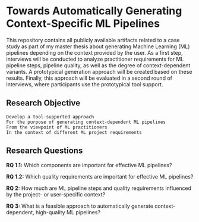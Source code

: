 # Towards Automatically Generating Context-Specific ML Pipelines
This repository contains all publicly available artifacts related to a case study as part of my master thesis about generating Machine Learning (ML) pipelines depending on the context provided by the user.
As a first step, interviews will be conducted to analyze practitioner requirements for ML pipeline steps, pipeline quality, as well as the degree of context-dependent variants.
A prototypical generation approach will be created based on these results.
Finally, this approach will be evaluated in a second round of interviews, where participants use the prototypical tool support.

## Research Objective
```
Develop a tool-supported approach
For the purpose of generating context-dependent ML pipelines
From the viewpoint of ML practitioners
In the context of different ML project requirements
```

## Research Questions
__RQ 1.1:__ Which components are important for effective ML pipelines?

__RQ 1.2:__ Which quality requirements are important for effective ML pipelines?

__RQ 2:__ How much are ML pipeline steps and quality requirements influenced by the project- or user-specific context?

__RQ 3:__ What is a feasible approach to automatically generate context-dependent, high-quality ML pipelines?
